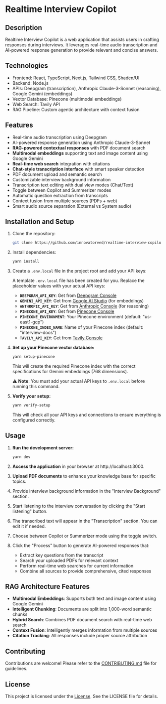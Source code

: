# Realtime Interview Copilot

## Description

Realtime Interview Copilot is a web application that assists users in crafting responses during interviews. It leverages real-time audio transcription and AI-powered response generation to provide relevant and concise answers.

## Technologies

- Frontend: React, TypeScript, Next.js, Tailwind CSS, Shadcn/UI
- Backend: Node.js
- APIs: Deepgram (transcription), Anthropic Claude-3-Sonnet (reasoning), Google Gemini (embeddings)
- Vector Database: Pinecone (multimodal embeddings)
- Web Search: Tavily API
- RAG Pipeline: Custom agentic architecture with context fusion

## Features

- Real-time audio transcription using Deepgram
- AI-powered response generation using Anthropic Claude-3-Sonnet
- **RAG-powered contextual responses** with PDF document search
- **Multimodal embeddings** supporting text and image content using Google Gemini
- **Real-time web search** integration with citations
- **Chat-style transcription interface** with smart speaker detection
- PDF document upload and semantic search
- Customizable interview background information
- Transcription text editing with dual view modes (Chat/Text)
- Toggle between Copilot and Summerizer modes
- Automatic question extraction from transcripts
- Context fusion from multiple sources (PDFs + web)
- Smart audio source separation (External vs System audio)

## Installation and Setup

1. Clone the repository:

    ```bash
    git clone https://github.com/innovatorved/realtime-interview-copilot.git
    ```

2. Install dependencies:

    ```bash
    yarn install
    ```

3. Create a `.env.local` file in the project root and add your API keys:

    A template `.env.local` file has been created for you. Replace the placeholder values with your actual API keys:

    - **`DEEPGRAM_API_KEY`**: Get from [Deepgram Console](https://console.deepgram.com/)
    - **`GEMINI_API_KEY`**: Get from [Google AI Studio](https://makersuite.google.com/app/apikey) (for embeddings)
    - **`ANTHROPIC_API_KEY`**: Get from [Anthropic Console](https://console.anthropic.com/) (for reasoning)
    - **`PINECONE_API_KEY`**: Get from [Pinecone Console](https://app.pinecone.io/)
    - **`PINECONE_ENVIRONMENT`**: Your Pinecone environment (default: "us-east1-gcp")
    - **`PINECONE_INDEX_NAME`**: Name of your Pinecone index (default: "interview-docs")
    - **`TAVILY_API_KEY`**: Get from [Tavily Console](https://app.tavily.com/)

4. **Set up your Pinecone vector database:**

    ```bash
    yarn setup-pinecone
    ```

    This will create the required Pinecone index with the correct specifications for Gemini embeddings (768 dimensions).

    ⚠️ **Note**: You must add your actual API keys to `.env.local` before running this command.

5. **Verify your setup:**

    ```bash
    yarn verify-setup
    ```

    This will check all your API keys and connections to ensure everything is configured correctly.

## Usage

1. **Run the development server:**

    ```bash
    yarn dev
    ```

2. **Access the application** in your browser at http://localhost:3000.
3. **Upload PDF documents** to enhance your knowledge base for specific topics.
4. Provide interview background information in the "Interview Background" section.
5. Start listening to the interview conversation by clicking the "Start listening" button.
6. The transcribed text will appear in the "Transcription" section. You can edit it if needed.
7. Choose between Copilot or Summerizer mode using the toggle switch.
8. Click the "Process" button to generate AI-powered responses that:
   - Extract key questions from the transcript
   - Search your uploaded PDFs for relevant context
   - Perform real-time web searches for current information
   - Combine all sources to provide comprehensive, cited responses

## RAG Architecture Features

- **Multimodal Embeddings**: Supports both text and image content using Google Gemini
- **Intelligent Chunking**: Documents are split into 1,000-word semantic chunks
- **Hybrid Search**: Combines PDF document search with real-time web search
- **Context Fusion**: Intelligently merges information from multiple sources
- **Citation Tracking**: All responses include proper source attribution

## Contributing

Contributions are welcome! Please refer to the [CONTRIBUTING.md](https://github.com/innovatorved/realtime-interview-copilot/blob/main/CONTRIBUTING.md) file for guidelines.

## License

This project is licensed under the [License](https://github.com/innovatorved/realtime-interview-copilot/blob/main/LICENSE). See the LICENSE file for details.
